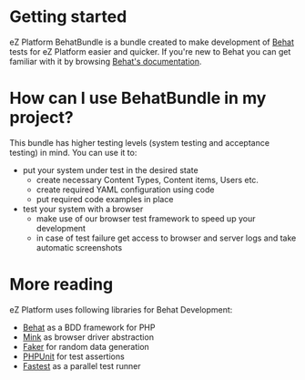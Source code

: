 # Getting started

eZ Platform BehatBundle is a bundle created to make development of [Behat](https://behat.org/en/latest/) tests for eZ Platform easier and quicker. If you're new to Behat you can get familiar with it by browsing [Behat's documentation](https://docs.behat.org/en/latest/guides.html).

# How can I use BehatBundle in my project?

This bundle has higher testing levels (system testing and acceptance testing) in mind. You can use it to:
* put your system under test in the desired state
  - create necessary Content Types, Content items, Users etc.
  - create required YAML configuration using code
  - put required code examples in place
* test your system with a browser
  - make use of our browser test framework to speed up your development
  - in case of test failure get access to browser and server logs and take automatic screenshots

# More reading

eZ Platform uses following libraries for Behat Development:
- [Behat](https://behat.org/en/latest/) as a BDD framework for PHP
- [Mink](http://mink.behat.org/en/latest/) as browser driver abstraction
- [Faker](https://github.com/fzaninotto/Faker) for random data generation
- [PHPUnit](https://phpunit.de/) for test assertions
- [Fastest](https://github.com/liuggio/fastest) as a parallel test runner
